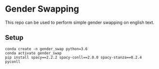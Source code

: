 # Gender Swapping
This repo can be used to perform simple gender swapping on english text. 

## Setup
```
conda create -n gender_swap python=3.6
conda activate gender_swap
pip install spacy==2.2.2 spacy-conll==2.0.0 spacy-stanza==0.2.4 pyconll

```
